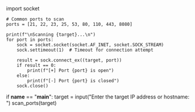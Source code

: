 import socket


    # Common ports to scan
    ports = [21, 22, 23, 25, 53, 80, 110, 443, 8080]

    print(f"\nScanning {target}...\n")
    for port in ports:
        sock = socket.socket(socket.AF_INET, socket.SOCK_STREAM)
        sock.settimeout(1)  # Timeout for connection attempt

        result = sock.connect_ex((target, port))
        if result == 0:
            print(f"[+] Port {port} is open")
        else:
            print(f"[-] Port {port} is closed")
        sock.close()

if __name__ == "__main__":
    target = input("Enter the target IP address or hostname: ")
    scan_ports(target)
